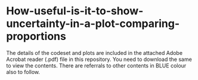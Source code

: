 # How-useful-is-it-to-show-uncertainty-in-a-plot-comparing-proportions

The details of the codeset and plots are included in the attached Adobe Acrobat reader (.pdf) file in this repository. 
You need to download the same to view the contents. There are referrals to other contents in BLUE colour also to follow.
